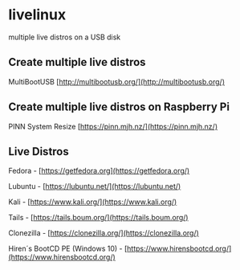 # livelinux

multiple live distros on a USB disk

## Create multiple live distros

MultiBootUSB [http://multibootusb.org/](http://multibootusb.org/)

## Create multiple live distros on Raspberry Pi

PINN System Resize [https://pinn.mjh.nz/](https://pinn.mjh.nz/)

## Live Distros

Fedora - [https://getfedora.org](https://getfedora.org/)

Lubuntu - [https://lubuntu.net/](https://lubuntu.net/)

Kali - [https://www.kali.org/](https://www.kali.org/)

Tails - [https://tails.boum.org/](https://tails.boum.org/)

Clonezilla - [https://clonezilla.org/](https://clonezilla.org/)

Hiren´s BootCD PE (Windows 10) - [https://www.hirensbootcd.org/](https://www.hirensbootcd.org/)
